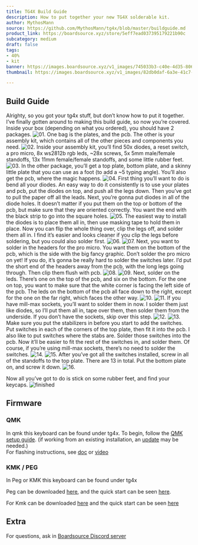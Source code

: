 ```yaml
---
title: TG4X Build Guide
description: How to put together your new TG4X solderable kit.
author: MythosMann
source: https://github.com/MythosMann/tg4x/blob/master/buildguide.md
product_link: https://boardsource.xyz/store/5eff7ead037395179221b90c
subcategory: medium
draft: false
tags: 
- 40%
- kit
banner: https://images.boardsource.xyz/v1_images/745033b3-c40e-4d35-8062-5568153f5025.jpg
thumbnail: https://images.boardsource.xyz/v1_images/82db0daf-6a3e-41c7-b4ca-2aa5f2508e7a.jpg

---
```

## Build Guide

Alrighty, so you got your tg4x stuff, but don’t know how to put it together.
I’ve finally gotten around to making this build guide, so now you’re covered.
Inside your box (depending on what you ordered), you should have 2 packages.
![01.](https://raw.githubusercontent.com/MythosMann/tg4x/master/2d-3d%20stuff/build%20guide%20pics/01.jpg)
One bag is the plates, and the pcb. The other is your assembly kit, which
contains all of the other pieces and components you need.
![02.](https://raw.githubusercontent.com/MythosMann/tg4x/master/2d-3d%20stuff/build%20guide%20pics/02.jpg)
Inside your assembly kit, you’ll find 50x diodes, a reset switch, a pro micro,
8x ws2812b rgb leds, ~28x screws, 5x 5mm male/female standoffs, 13x 11mm
female/female standoffs, and some little rubber feet.
![03.](https://raw.githubusercontent.com/MythosMann/tg4x/master/2d-3d%20stuff/build%20guide%20pics/03.jpg)
In the other package, you’ll get a top plate, bottom plate, and a skinny little
plate that you can use as a foot (to add a ~5 typing angle). You’ll also get the
pcb, where the magic happens.
![04.](https://raw.githubusercontent.com/MythosMann/tg4x/master/2d-3d%20stuff/build%20guide%20pics/01.jpg)
First thing you’ll want to do is bend all your diodes. An easy way to do it
consistently is to use your plates and pcb, put the diodes on top, and push all
the legs down. Then you’ve got to pull the paper off all the leads. Next, you’re
gonna put diodes in all of the diode holes. It doesn’t matter if you put them on
the top or bottom of the pcb, but make sure that they are oriented correctly.
You want the end with the black strip to go into the square holes.
![05.](https://raw.githubusercontent.com/MythosMann/tg4x/master/2d-3d%20stuff/build%20guide%20pics/05.jpg)
The easiest way to install the diodes is to place them all in, then use masking
tape to hold them in place. Now you can flip the whole thing over, clip the legs
off, and solder them all in. I find it’s easier and looks cleaner if you clip
the legs before soldering, but you could also solder first.
![06.](https://raw.githubusercontent.com/MythosMann/tg4x/master/2d-3d%20stuff/build%20guide%20pics/06.jpg)
![07.](https://raw.githubusercontent.com/MythosMann/tg4x/master/2d-3d%20stuff/build%20guide%20pics/07.jpg)
Next, you want to solder in the headers for the pro micro. You want them on the
bottom of the pcb, which is the side with the big fancy graphic. Don’t solder
the pro micro on yet! If you do, it’s gonna be really hard to solder the
switches later. I’d put the short end of the headers away from the pcb, with the
long legs going through. Then clip them flush with pcb.
![08.](https://raw.githubusercontent.com/MythosMann/tg4x/master/2d-3d%20stuff/build%20guide%20pics/08.jpg)
![09.](https://raw.githubusercontent.com/MythosMann/tg4x/master/2d-3d%20stuff/build%20guide%20pics/09.jpg)
Next, solder on the leds. There’s one on the top of the pcb, and six on the
bottom. For the one on top, you want to make sure that the white corner is
facing the left side of the pcb. The leds on the bottom of the pcb all face down
to the right, except for the one on the far right, which faces the other way.
![10.](https://raw.githubusercontent.com/MythosMann/tg4x/master/2d-3d%20stuff/build%20guide%20pics/10.jpg)
![11.](https://raw.githubusercontent.com/MythosMann/tg4x/master/2d-3d%20stuff/build%20guide%20pics/11.jpg)
If you have mill-max sockets, you’ll want to solder them in now. I solder them
just like diodes, so I’ll put them all in, tape over them, then solder them from
the underside. If you don’t have the sockets, skip over this step.
![12.](https://raw.githubusercontent.com/MythosMann/tg4x/master/2d-3d%20stuff/build%20guide%20pics/12.jpg)
![13.](https://raw.githubusercontent.com/MythosMann/tg4x/master/2d-3d%20stuff/build%20guide%20pics/13.jpg)
Make sure you put the stabilizers in before you start to add the switches. Put
switches in each of the corners of the top plate, then fit it into the pcb. I
also like to put switches where the stabs are. Solder those switches into the
pcb. Now it’ll be easier to fit the rest of the switches in, and solder them. Of
course, if you’re using mill-max sockets, there’s no need to solder the
switches.
![14.](https://raw.githubusercontent.com/MythosMann/tg4x/master/2d-3d%20stuff/build%20guide%20pics/14.jpg)
![15.](https://raw.githubusercontent.com/MythosMann/tg4x/master/2d-3d%20stuff/build%20guide%20pics/15.jpg)
After you’ve got all the switches installed, screw in all of the standoffs to
the top plate. There are 13 in total. Put the bottom plate on, and screw it
down.
![16.](https://raw.githubusercontent.com/MythosMann/tg4x/master/2d-3d%20stuff/build%20guide%20pics/16.jpg)

Now all you’ve got to do is stick on some rubber feet, and find your keycaps.
![finished](https://raw.githubusercontent.com/MythosMann/tg4x/master/2d-3d%20stuff/build%20guide%20pics/finished.jpg)

## Firmware

### QMK
In qmk this keyboard can be found under tg4x.
To begin, follow the [QMK setup guide](https://docs.qmk.fm/#/newbs_getting_started). (if working from an existing installation, an [update](https://docs.qmk.fm/#/newbs_git_using_your_master_branch?id=updating-your-master-branch) may be needed.) \
For flashing instructions, see [doc](https://docs.qmk.fm/#/newbs_flashing) or [video](https://www.youtube.com/watch?v=fuBJbdCFF0Q)

### KMK / PEG
In Peg or KMK this keyboard can be found under tg4x

Peg can be downloaded [here](https://peg.software/), and the quick start can be seen [here](https://peg.software/docs/Peg_Client/#quick-start-and-testing).

For Kmk can be downloaded [here](https://github.com/KMKfw/kmk_firmware) and the quick start can be seen [here](http://kmkfw.io/docs/Getting_Started#tldr-quick-start-guide)



## Extra
For questions, ask in [Boardsource Discord server](https://discord.gg/5qpqbgaTYz)
